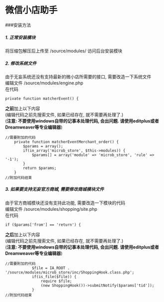 # 微信小店助手

###安装方法
##### 1. 正常安装模块  
将压缩包解压后上传至 /source/modules/ 访问后台安装模块


##### 2. 修改系统文件
由于无妄系统还没有支持最新的微小店所需要的接口, 需要改造一下系统文件  
编辑文件 /source/modules/engine.php  
在代码
```
private function matcherEvent() {
```
**之前**加上以下内容  
(编辑代码之前先搜索文件, 如果已经存在, 就不需要再处理了.)  
(**注意: 不要使用windows自带的记事本处理代码, 会出问题. 请使用editplus或者Dreamweaver等专业编辑器**)  
```
//需要附加的代码
	private function matcherEventMerchant_order() {
		$params = array();
		if(in_array('microb_store', $this->modules)) {
			$params[] = array('module' => 'microb_store', 'rule' => '-1');
		}
		return $params;
	}
//附加代码结束

```


##### 3. 如果要支持无妄官方商城, 需要修改商城模块文件
由于官方商城模块还没有支持此功能, 需要改造一下模块的代码  
编辑文件 /source/modules/shopping/site.php  
在代码
```
if ($params['from'] == 'return') {
```
**之后**加上以下内容  
(编辑代码之前先搜索文件, 如果已经存在, 就不需要再处理了.)  
(**注意: 不要使用windows自带的记事本处理代码, 会出问题. 请使用editplus或者Dreamweaver等专业编辑器**)  
```
//需要附加的代码
            $file = IA_ROOT . '/source/modules/microb_store/inc/ShoppingHook.class.php';
            if(is_file($file)) {
                require $file;
                (new ShoppingHook())->submitNotify($params['tid']);
            }
//附加代码结束

```
